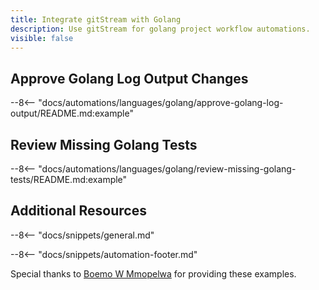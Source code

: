```yaml
---
title: Integrate gitStream with Golang
description: Use gitStream for golang project workflow automations.
visible: false
---
```


## Approve Golang Log Output Changes

--8<-- "docs/automations/languages/golang/approve-golang-log-output/README.md:example"

## Review Missing Golang Tests

--8<-- "docs/automations/languages/golang/review-missing-golang-tests/README.md:example"


## Additional Resources

--8<-- "docs/snippets/general.md"

--8<-- "docs/snippets/automation-footer.md"

Special thanks to [Boemo W Mmopelwa](https://github.com/xTrilton) for providing these examples.
